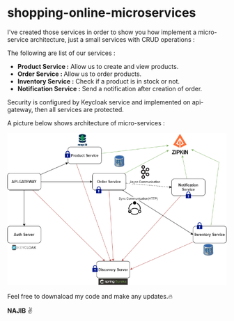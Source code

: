 # shopping-online-microservices
I've created those services in order to show you how implement a micro-service architecture, just a small services with CRUD operations :

The following are list of our services :
<ul>
<li>
  <b>Product Service :</b> Allow us to create and view products.
</li>
<li>
  <b> Order Service : </b>Allow us to order products.
</li>
<li>
  <b> Inventory Service :</b> Check if a product is in stock or not.
</li>
<li>
  <b> Notification Service :</b> Send a notification after creation of order.
</li>
  
</ul>

Security is configured by Keycloak service and implemented on api-gateway, then all services are protected. 

A picture below shows architecture of micro-services :

<p align="center">
  <img src="https://github.com/najiboulhouch/shopping-online-microservices/blob/master/shopping-online-schema.drawio.png?raw=true" />
</p>



Feel free to downaload my code and make any updates.:fire:


<b>NAJIB</b> :v:

